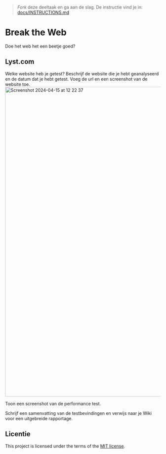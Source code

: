 > _Fork_ deze deeltaak en ga aan de slag. De instructie vind je in: [docs/INSTRUCTIONS.md](docs/INSTRUCTIONS.md)

# Break the Web

Doe het web het een beetje goed?

## Lyst.com

Welke website heb je getest? Beschrijf de website die je hebt geanalyseerd en de datum dat je hebt getest. Voeg de url en een screenshot van de website toe.  
<img width="1000" alt="Screenshot 2024-04-15 at 12 22 37" src="https://github.com/Ryank2004/-Sprint-9-break-the-web/assets/25478764/a89e3daf-e7ff-4484-9a7f-eccb5866665f">


Toon een screenshot van de performance test.

Schrijf een samenvatting van de testbevindingen en verwijs naar je Wiki voor een uitgebreide rapportage.


## Licentie

This project is licensed under the terms of the [MIT license](./LICENSE).
